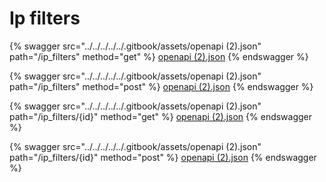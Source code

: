 # Ip filters

{% swagger src="../../../../../.gitbook/assets/openapi (2).json" path="/ip_filters" method="get" %}
[openapi (2).json](<../../../../../.gitbook/assets/openapi (2).json>)
{% endswagger %}

{% swagger src="../../../../../.gitbook/assets/openapi (2).json" path="/ip_filters" method="post" %}
[openapi (2).json](<../../../../../.gitbook/assets/openapi (2).json>)
{% endswagger %}

{% swagger src="../../../../../.gitbook/assets/openapi (2).json" path="/ip_filters/{id}" method="get" %}
[openapi (2).json](<../../../../../.gitbook/assets/openapi (2).json>)
{% endswagger %}

{% swagger src="../../../../../.gitbook/assets/openapi (2).json" path="/ip_filters/{id}" method="post" %}
[openapi (2).json](<../../../../../.gitbook/assets/openapi (2).json>)
{% endswagger %}
